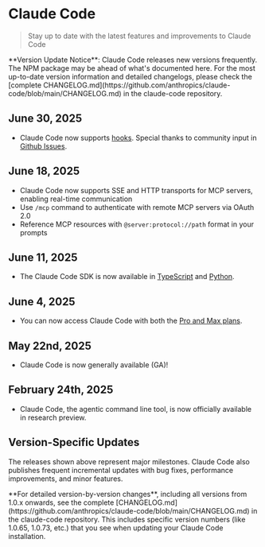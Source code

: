 # Claude Code

> Stay up to date with the latest features and improvements to Claude Code

<Note>
  **Version Update Notice**: Claude Code releases new versions frequently. The NPM package may be ahead of what's documented here. For the most up-to-date version information and detailed changelogs, please check the [complete CHANGELOG.md](https://github.com/anthropics/claude-code/blob/main/CHANGELOG.md) in the claude-code repository.
</Note>

## June 30, 2025

* Claude Code now supports [hooks](/en/docs/claude-code/hooks-guide). Special thanks to community input in [Github Issues](https://github.com/anthropics/claude-code/issues/712).

## June 18, 2025

* Claude Code now supports SSE and HTTP transports for MCP servers, enabling real-time communication
* Use `/mcp` command to authenticate with remote MCP servers via OAuth 2.0
* Reference MCP resources with `@server:protocol://path` format in your prompts

## June 11, 2025

* The Claude Code SDK is now available in [TypeScript](https://www.npmjs.com/package/@anthropic-ai/claude-code) and [Python](https://github.com/anthropics/claude-code-sdk-python).

## June 4, 2025

* You can now access Claude Code with both the [Pro and Max plans](https://www.anthropic.com/pricing).

## May 22nd, 2025

* Claude Code is now generally available (GA)!

## February 24th, 2025

* Claude Code, the agentic command line tool, is now officially available in research preview.

## Version-Specific Updates

The releases shown above represent major milestones. Claude Code also publishes frequent incremental updates with bug fixes, performance improvements, and minor features.

<Note>
  **For detailed version-by-version changes**, including all versions from 1.0.x onwards, see the complete [CHANGELOG.md](https://github.com/anthropics/claude-code/blob/main/CHANGELOG.md) in the claude-code repository. This includes specific version numbers (like 1.0.65, 1.0.73, etc.) that you see when updating your Claude Code installation.
</Note>
